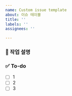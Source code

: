 ```yaml
---
name: Custom issue template
about: 이슈 테이블
title: ''
labels: ''
assignees: ''

---
```


### 🔧 작업 설명
<!-- 진행할 작업에 대해 간단하게 설명해주세요 -->

### ✅ To-do
<!-- 해당 작업을 수행하기 위해 해야 할 하위 태스크를 작성해주세요 -->
- [ ] 1
- [ ] 2
- [ ] 3